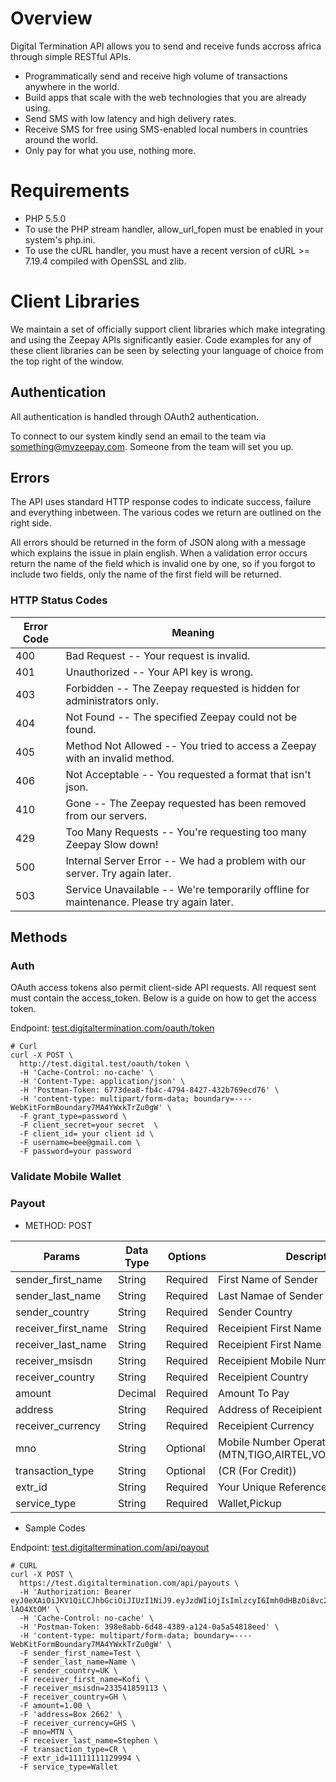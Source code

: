 # Overview
Digital Termination API allows you to send and receive funds accross africa through simple RESTful APIs.

* Programmatically send and receive high volume of transactions anywhere in the world.
* Build apps that scale with the web technologies that you are already using.
* Send SMS with low latency and high delivery rates.
* Receive SMS for free using SMS-enabled local numbers in countries around the world.
* Only pay for what you use, nothing more.


# Requirements
* PHP 5.5.0
* To use the PHP stream handler, allow_url_fopen must be enabled in your system's php.ini.
* To use the cURL handler, you must have a recent version of cURL >= 7.19.4 compiled with OpenSSL and zlib.

# Client Libraries
We maintain a set of officially support client libraries which make integrating and using the Zeepay APIs significantly easier.
Code examples for any of these client libraries can be seen by selecting your language of choice from the top right of the window.

## Authentication
All authentication is handled through OAuth2 authentication.

To connect to our system kindly send an email to the team via [something@myzeepay.com](something@myzeepay.com).
Someone from the team will set you up.

## Errors
The API uses standard HTTP response codes to indicate success, failure and everything inbetween. The various codes we return are outlined on the right side.

All errors should be returned in the form of JSON along with a message which explains the issue in plain english. When a validation error occurs return the name of the field which is invalid one by one, so if you forgot to include two fields, only the name of the first field will be returned.

### HTTP Status Codes

Error Code | Meaning
---------- | -------
400 | Bad Request -- Your request is invalid.
401 | Unauthorized -- Your API key is wrong.
403 | Forbidden -- The Zeepay requested is hidden for administrators only.
404 | Not Found -- The specified Zeepay could not be found.
405 | Method Not Allowed -- You tried to access a Zeepay with an invalid method.
406 | Not Acceptable -- You requested a format that isn't json.
410 | Gone -- The Zeepay requested has been removed from our servers.
429 | Too Many Requests -- You're requesting too many Zeepay Slow down!
500 | Internal Server Error -- We had a problem with our server. Try again later.
503 | Service Unavailable -- We're temporarily offline for maintenance. Please try again later.


## Methods

### Auth
OAuth access tokens also permit client-side API requests. All request sent must contain the access_token.
Below is a guide on how to get the access token.

Endpoint: [test.digitaltermination.com/oauth/token](https://test.shop.digitaltermination.com/oauth/token)
```curl
# Curl
curl -X POST \
  http://test.digital.test/oauth/token \
  -H 'Cache-Control: no-cache' \
  -H 'Content-Type: application/json' \
  -H 'Postman-Token: 6773dea8-fb4c-4794-8427-432b769ecd76' \
  -H 'content-type: multipart/form-data; boundary=----WebKitFormBoundary7MA4YWxkTrZu0gW' \
  -F grant_type=password \
  -F client_secret=your secret  \
  -F client_id= your client id \
  -F username=bee@gmail.com \
  -F password=your password
```
### Validate Mobile Wallet


### Payout

* METHOD: POST

Params | Data Type | Options | Description
---------- | ------- | -------- | ----------
sender_first_name | String | Required | First Name of Sender
sender_last_name | String | Required | Last Namae of Sender
sender_country | String | Required | Sender Country
receiver_first_name | String | Required | Receipient First Name
receiver_last_name | String | Required | Receipient First Name
receiver_msisdn | String | Required | Receipient Mobile Number Account
receiver_country | String | Required | Receipient Country
amount | Decimal | Required | Amount To Pay
address | String | Required | Address of Receipient
receiver_currency | String | Required | Receipient Currency
mno | String | Optional | Mobile Number Operator (MTN,TIGO,AIRTEL,VODAFONE,ZEEPAY)
transaction_type | String | Optional | (CR (For Credit))
extr_id | String | Required | Your Unique Reference
service_type | String | Required | Wallet,Pickup

* Sample Codes

Endpoint: [test.digitaltermination.com/api/payout](https://test.shop.digitaltermination.com/api/payout)
```curl
# CURL
curl -X POST \
  https://test.digitaltermination.com/api/payouts \
  -H 'Authorization: Bearer eyJ0eXAiOiJKV1QiLCJhbGciOiJIUzI1NiJ9.eyJzdWIiOjIsImlzcyI6Imh0dHBzOi8vc2hvcC5kaWdpdGFsdGVybWluYXRpb24uY29tL2FwaS9hdXRoIiwiaWF0IjoxNTIyNDQ1NzMwLCJleHAiOjE1MjI0NDkzMzAsIm5iZiI6MTUyMjQ0NTczMCwianRpIjoiSlZ3N0VxRmVnWlFhUm90MCJ9.WHfOIqmfdvJ01kn3Hl9oIsh974XGv40SpV-lAO4XtOM' \
  -H 'Cache-Control: no-cache' \
  -H 'Postman-Token: 398e8abb-6d48-4389-a124-0a5a54818eed' \
  -H 'content-type: multipart/form-data; boundary=----WebKitFormBoundary7MA4YWxkTrZu0gW' \
  -F sender_first_name=Test \
  -F sender_last_name=Name \
  -F sender_country=UK \
  -F receiver_first_name=Kofi \
  -F receiver_msisdn=233541859113 \
  -F receiver_country=GH \
  -F amount=1.00 \
  -F 'address=Box 2662' \
  -F receiver_currency=GHS \
  -F mno=MTN \
  -F receiver_last_name=Stephen \
  -F transaction_type=CR \
  -F extr_id=11111111129994 \
  -F service_type=Wallet
```
